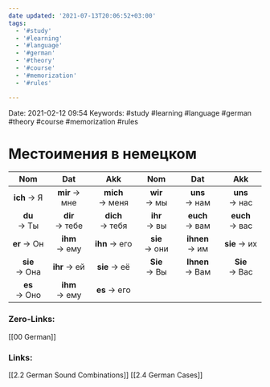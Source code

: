 ```yaml
---
date updated: '2021-07-13T20:06:52+03:00'
tags:
  - '#study'
  - '#learning'
  - '#language'
  - '#german'
  - '#theory'
  - '#course'
  - '#memorization'
  - '#rules'

---
```


Date: 2021-02-12 09:54
Keywords: #study #learning #language #german #theory #course #memorization #rules

# Местоимения в немецком

|      Nom      |       Dat      |       Akk       |      Nom      |       Dat       |       Akk      |
| :-----------: | :------------: | :-------------: | :-----------: | :-------------: | :------------: |
|  **ich** → Я  |  **mir** → мне | **mich** → меня |  **wir** → мы |  **uns** → нам  |  **uns** → нас |
|  **du** → Ты  | **dir** → тебе | **dich** → тебя |  **ihr** → вы |  **euch** → вам | **euch** → вас |
|  **er** → Он  |  **ihm** → ему |  **ihn** → его  | **sie** → они |  **ihnen** → им |  **sie** → их  |
| **sie** → Она |  **ihr** → ей  |   **sie** → её  |  **Sie** → Вы | **Ihnen** → Вам |  **Sie** → Вас |
|  **es** → Оно |  **ihm** → ему |   **es** → его  |               |                 |                |

### Zero-Links:

[[00 German]]

### Links:

[[2.2 German Sound Combinations]]
[[2.4 German Cases]]
